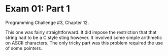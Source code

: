 Exam 01: Part 1
====================

Programming Challenge #3, Chapter 12.

This one was fairly straightforward. It did impose the restriction that that string had to be a C style sting however.
It involved some simple arithmetic on ASCII characters. The only tricky part was this problem required the use of some pointers.  